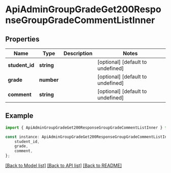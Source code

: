 # ApiAdminGroupGradeGet200ResponseGroupGradeCommentListInner


## Properties

Name | Type | Description | Notes
------------ | ------------- | ------------- | -------------
**student_id** | **string** |  | [optional] [default to undefined]
**grade** | **number** |  | [optional] [default to undefined]
**comment** | **string** |  | [optional] [default to undefined]

## Example

```typescript
import { ApiAdminGroupGradeGet200ResponseGroupGradeCommentListInner } from './api';

const instance: ApiAdminGroupGradeGet200ResponseGroupGradeCommentListInner = {
    student_id,
    grade,
    comment,
};
```

[[Back to Model list]](../README.md#documentation-for-models) [[Back to API list]](../README.md#documentation-for-api-endpoints) [[Back to README]](../README.md)
